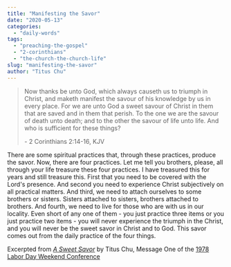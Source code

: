 ```yaml
---
title: "Manifesting the Savor"
date: "2020-05-13"
categories: 
  - "daily-words"
tags: 
  - "preaching-the-gospel"
  - "2-corinthians"
  - "the-church-the-church-life"
slug: "manifesting-the-savor"
author: "Titus Chu"
---
```


> Now thanks be unto God, which always causeth us to triumph in Christ, and maketh manifest the savour of his knowledge by us in every place. For we are unto God a sweet savour of Christ in them that are saved and in them that perish. To the one we are the savour of death unto death; and to the other the savour of life unto life. And who is sufficient for these things?
> 
> \- 2 Corinthians 2:14-16, KJV

There are some spiritual practices that, through these practices, produce the savor. Now, there are four practices. Let me tell you brothers, please, all through your life treasure these four practices. I have treasured this for years and still treasure this. First that you need to be covered with the Lord's presence. And second you need to experience Christ subjectively on all practical matters. And third, we need to attach ourselves to some brothers or sisters. Sisters attached to sisters, brothers attached to brothers. And fourth, we need to live for those who are with us in our locality. Even short of any one of them - you just practice three items or you just practice two items - you will never experience the triumph in the Christ, and you will never be the sweet savor in Christ and to God. This savor comes out from the daily practice of the four things.

Excerpted from _[A Sweet Savor](https://www.asweetsavor.org/a-sweet-savor/)_ by Titus Chu, Message One of the [1978 Labor Day Weekend Conference](https://www.asweetsavor.org/1978-labor-day-weekend-conference/)

